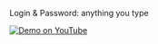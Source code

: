 Login & Password: anything you type

[![Demo on YouTube](https://img.youtube.com/vi/h-JZBshPFfE/0.jpg)](https://youtu.be/h-JZBshPFfE)

